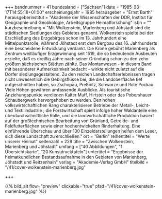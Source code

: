 +++
bandnummer = 41
bundesland = ["Sachsen"]
date = "1985-03-17T14:55:18+01:00"
erscheinungsjahr = 1985
herausgeber = "Ernst Barth"
herausgeberinstitut = "Akademie der Wissenschaften der DDR, Institut für Geographie und Geoökologie, Arbeitsgruppe Heimatforschung"
isbn = ""
kurzbeschreibung = "Mit Wolkenstein, Marlenberg und Jöhstadt sind die städtischen Siedlungen des Gebietes genannt. Wolkenstein spielte bei der Erschließung des Erzgebirges schon im 13. Jahrhundert eine Mittelpunktsrolle, während Jöhstadt erst dem Bergbau des 16. Jahrhunderts eine bescheidene Entwicklung verdankt. Die Krone gebührt Marienberg als Zentrum weitläufiger Erzgewinnung seit 1519, die so bedeutende Ausbeuten erzielte, daß es dreißig Jahre nach seiner Gründung schon zu den zehn größten sächsischen Städten zählte. Das Montanwesen - in diesem Band mit besonderer Aufmerksamkeit bedacht - wirkte nicht zuletzt auf die Dörfer siedlungsgestaltend. Zu den reichen Landschaftserlebnissen tragen nicht unwesentlich die Gebirgsflüsse bei, die die Landoberfläche tief aufgeschnitten haben, so Zschopau, Preßnitz, Schwarze und Rote Pockau. Viele Höhen gewähren umfassende Ausblicke. Als touristische Anziehungspunkte verdienen Kalter Muff, Hirtstein oder das Pobershauer Schaubergwerk hervorgehoben zu werden. Den hohen volkswirtschaftlichen Rang charakterisieren Betriebe der Metall-, Leicht- und Textilindustrie ; die Forstwirtschaft spielt infolge hoher Waldanteile eine überdurchschnittliche Rolle, und die landwirtschaftliche Produktion basiert auf der großtechnischen Bearbeitung von Grünland, Getreide- und Feldfutterflächen sowie einer hochentwickelten Rinderhaltung. Eine einführende Überschau und über 130 Einzeldarstellungen helfen dem Leser, sich diese Landschaft zu erschließen."
ort = "Berlin"
reihentitel = "Werte unserer Heimat"
seitenzahl = 228
title = "Zwischen Wolkenstein, Marienberg und Jöhstadt"
umfang = ["40 Abbildungen", "1 Übersichtskarte", "20 Kunstdrucktafeln"]
untertitel = "Ergebnisse der heimatkundlichen Bestandsaufnahme in den Gebieten von Marienberg, Jöhstadt und Reitzenhain"
verlag = "Akademie-Verlag GmbH"
titelbild = "/41/cover-wolkenstein-marienberg.jpg"

+++

{{% bild_alt flow="preview" clickable="true" pfad="/41/cover-wolkenstein-marienberg.jpg"   %}}

